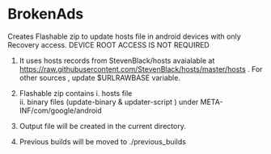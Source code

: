 # BrokenAds
Creates Flashable zip to update hosts file  in android devices with only Recovery access. DEVICE ROOT ACCESS IS NOT REQUIRED
 1.  It uses hosts records from StevenBlack/hosts avaialable at  https://raw.githubusercontent.com/StevenBlack/hosts/master/hosts .
      For other sources , update  $URLRAWBASE  variable.
 2.  Flashable zip contains 
        i. hosts file     
        ii. binary files (update-binary  & updater-script ) under META-INF/com/google/android
         
 3.  Output  file will be created  in the current directory. 
 4.  Previous builds  will be moved to  ./previous_builds

